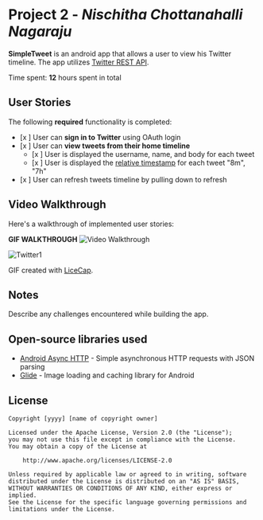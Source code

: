 # Project 2 - *Nischitha Chottanahalli Nagaraju*

**SimpleTweet** is an android app that allows a user to view his Twitter timeline. The app utilizes [Twitter REST API](https://dev.twitter.com/rest/public).

Time spent: **12** hours spent in total

## User Stories

The following **required** functionality is completed:

- [x ] User can **sign in to Twitter** using OAuth login
- [x ]	User can **view tweets from their home timeline**
  - [x ] User is displayed the username, name, and body for each tweet
  - [x ] User is displayed the [relative timestamp](https://gist.github.com/nesquena/f786232f5ef72f6e10a7) for each tweet "8m", "7h"
- [x ] User can refresh tweets timeline by pulling down to refresh


## Video Walkthrough

Here's a walkthrough of implemented user stories:

**GIF WALKTHROUGH**  <img src='https://user-images.githubusercontent.com/61173798/107914425-43f51c00-6f17-11eb-9611-7225699a9367.gif' title='Video Walkthrough' width='' alt='Video Walkthrough' />




![Twitter1](https://user-images.githubusercontent.com/61173798/107914425-43f51c00-6f17-11eb-9611-7225699a9367.gif)


GIF created with [LiceCap](http://www.cockos.com/licecap/).

## Notes

Describe any challenges encountered while building the app.

## Open-source libraries used

- [Android Async HTTP](https://github.com/codepath/CPAsyncHttpClient) - Simple asynchronous HTTP requests with JSON parsing
- [Glide](https://github.com/bumptech/glide) - Image loading and caching library for Android

## License

    Copyright [yyyy] [name of copyright owner]

    Licensed under the Apache License, Version 2.0 (the "License");
    you may not use this file except in compliance with the License.
    You may obtain a copy of the License at

        http://www.apache.org/licenses/LICENSE-2.0

    Unless required by applicable law or agreed to in writing, software
    distributed under the License is distributed on an "AS IS" BASIS,
    WITHOUT WARRANTIES OR CONDITIONS OF ANY KIND, either express or implied.
    See the License for the specific language governing permissions and
    limitations under the License.
